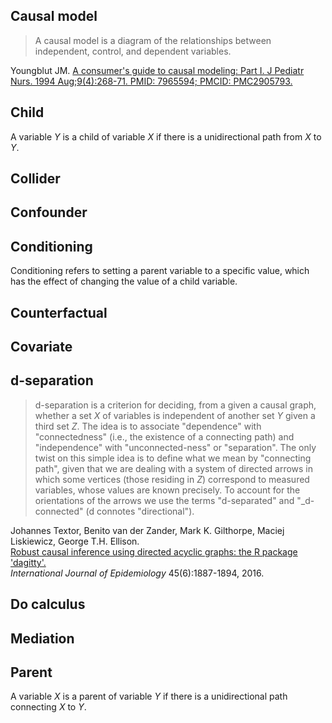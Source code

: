 ## Causal model
> A causal model is a diagram of the relationships between independent, control, and dependent variables.

Youngblut JM. [A consumer's guide to causal modeling: Part I. J Pediatr Nurs. 1994 Aug;9(4):268-71. PMID: 7965594; PMCID: PMC2905793.](https://www.ncbi.nlm.nih.gov/pmc/articles/PMC2905793/)

## Child
A variable $Y$ is a child of variable $X$ if there is a unidirectional path from $X$ to $Y$.

## Collider

## Confounder

## Conditioning
Conditioning refers to setting a parent variable to a specific value, which has the effect of changing the value of a child variable.

## Counterfactual

## Covariate


## d-separation
> d-separation is a criterion for deciding, from a given a causal graph, whether a set $X$ of variables is independent of another set $Y$ given a third set $Z$. The idea is to associate "dependence" with "connectedness" (i.e., the existence of a connecting path) and "independence" with "unconnected-ness" or "separation". The only twist on this simple idea is to define what we mean by "connecting path", given that we are dealing with a system of directed arrows in which some vertices (those residing in $Z$) correspond to measured variables, whose values are known precisely. To account for the orientations of the arrows we use the terms "d-separated" and "_d-connected" (d connotes "directional").

Johannes Textor, Benito van der Zander, Mark K. Gilthorpe, Maciej Liskiewicz, George T.H. Ellison.  
[Robust causal inference using directed acyclic graphs: the R package 'dagitty'.](http://dx.doi.org/10.1093/ije/dyw341)  
_International Journal of Epidemiology_ 45(6):1887-1894, 2016.

## Do calculus

## Mediation

## Parent
A variable $X$ is a parent of variable $Y$ if there is a unidirectional path connecting $X$ to $Y$.